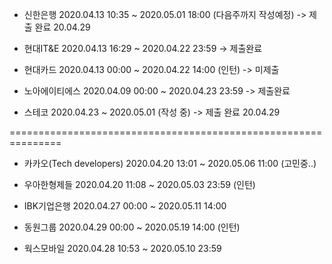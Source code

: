 - 신한은행  2020.04.13 10:35 ~ 2020.05.01 18:00 (다음주까지 작성예정) -> 제출 완료 20.04.29

- 현대IT&E  2020.04.13 16:29 ~ 2020.04.22 23:59 -> 제출완료

- 현대카드  2020.04.13 00:00 ~ 2020.04.22 14:00 (인턴) -> 미제출

- 노아에이티에스  2020.04.09 00:00 ~ 2020.04.23 23:59 -> 제출완료 

- 스테코 2020.04.23 ~ 2020.05.01 (작성 중) -> 제출 완료 20.04.29

===============================================================

- 카카오(Tech developers) 2020.04.20 13:01 ~ 2020.05.06 11:00 (고민중..)

- 우아한형제들 2020.04.20 11:08 ~ 2020.05.03 23:59 (인턴)

- IBK기업은행 2020.04.27 00:00 ~ 2020.05.11 14:00

- 동원그룹 2020.04.29 00:00 ~ 2020.05.19 14:00 (인턴)

- 웍스모바일 2020.04.28 10:53 ~ 2020.05.10 23:59
